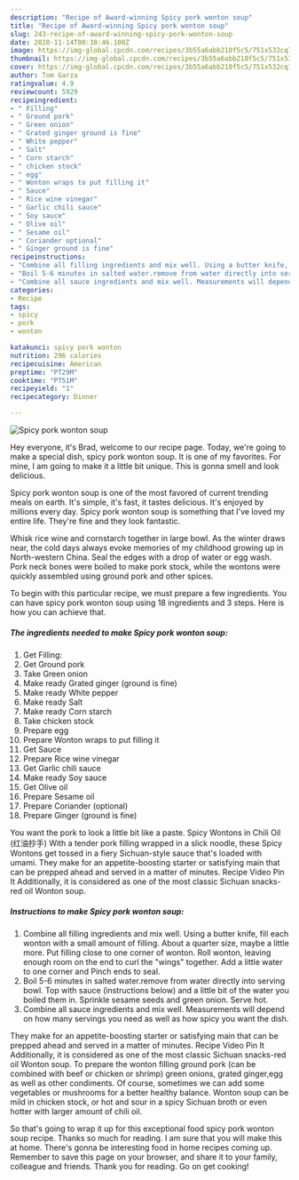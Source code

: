 ```yaml
---
description: "Recipe of Award-winning Spicy pork wonton soup"
title: "Recipe of Award-winning Spicy pork wonton soup"
slug: 243-recipe-of-award-winning-spicy-pork-wonton-soup
date: 2020-11-14T00:38:46.100Z
image: https://img-global.cpcdn.com/recipes/3b55a6abb210f5c5/751x532cq70/spicy-pork-wonton-soup-recipe-main-photo.jpg
thumbnail: https://img-global.cpcdn.com/recipes/3b55a6abb210f5c5/751x532cq70/spicy-pork-wonton-soup-recipe-main-photo.jpg
cover: https://img-global.cpcdn.com/recipes/3b55a6abb210f5c5/751x532cq70/spicy-pork-wonton-soup-recipe-main-photo.jpg
author: Tom Garza
ratingvalue: 4.9
reviewcount: 5929
recipeingredient:
- " Filling"
- " Ground pork"
- " Green onion"
- " Grated ginger ground is fine"
- " White pepper"
- " Salt"
- " Corn starch"
- " chicken stock"
- " egg"
- " Wonton wraps to put filling it"
- " Sauce"
- " Rice wine vinegar"
- " Garlic chili sauce"
- " Soy sauce"
- " Olive oil"
- " Sesame oil"
- " Coriander optional"
- " Ginger ground is fine"
recipeinstructions:
- "Combine all filling ingredients and mix well. Using a butter knife, fill each wonton with a small amount of filling. About a quarter size, maybe a little more. Put filling close to one corner of wonton. Roll wonton, leaving enough room on the end to curl the &#34;wings&#34; together. Add a little water to one corner and Pinch ends to seal."
- "Boil 5-6 minutes in salted water.remove from water directly into serving bowl. Top with sauce (instructions below) and a little bit of the water you boiled them in. Sprinkle sesame seeds and green onion. Serve hot."
- "Combine all sauce ingredients and mix well. Measurements will depend on how many servings you need as well as how spicy you want the dish."
categories:
- Recipe
tags:
- spicy
- pork
- wonton

katakunci: spicy pork wonton 
nutrition: 296 calories
recipecuisine: American
preptime: "PT29M"
cooktime: "PT51M"
recipeyield: "1"
recipecategory: Dinner

---
```



![Spicy pork wonton soup](https://img-global.cpcdn.com/recipes/3b55a6abb210f5c5/751x532cq70/spicy-pork-wonton-soup-recipe-main-photo.jpg)

Hey everyone, it's Brad, welcome to our recipe page. Today, we're going to make a special dish, spicy pork wonton soup. It is one of my favorites. For mine, I am going to make it a little bit unique. This is gonna smell and look delicious.

Spicy pork wonton soup is one of the most favored of current trending meals on earth. It's simple, it's fast, it tastes delicious. It's enjoyed by millions every day. Spicy pork wonton soup is something that I've loved my entire life. They're fine and they look fantastic.

Whisk rice wine and cornstarch together in large bowl. As the winter draws near, the cold days always evoke memories of my childhood growing up in North-western China. Seal the edges with a drop of water or egg wash. Pork neck bones were boiled to make pork stock, while the wontons were quickly assembled using ground pork and other spices.


To begin with this particular recipe, we must prepare a few ingredients. You can have spicy pork wonton soup using 18 ingredients and 3 steps. Here is how you can achieve that.

<!--inarticleads1-->

##### The ingredients needed to make Spicy pork wonton soup:

1. Get  Filling:
1. Get  Ground pork
1. Take  Green onion
1. Make ready  Grated ginger (ground is fine)
1. Make ready  White pepper
1. Make ready  Salt
1. Make ready  Corn starch
1. Take  chicken stock
1. Prepare  egg
1. Prepare  Wonton wraps to put filling it
1. Get  Sauce
1. Prepare  Rice wine vinegar
1. Get  Garlic chili sauce
1. Make ready  Soy sauce
1. Get  Olive oil
1. Prepare  Sesame oil
1. Prepare  Coriander (optional)
1. Prepare  Ginger (ground is fine)


You want the pork to look a little bit like a paste. Spicy Wontons in Chili Oil (红油抄手) With a tender pork filling wrapped in a slick noodle, these Spicy Wontons get tossed in a fiery Sichuan-style sauce that&#39;s loaded with umami. They make for an appetite-boosting starter or satisfying main that can be prepped ahead and served in a matter of minutes. Recipe Video Pin It Additionally, it is considered as one of the most classic Sichuan snacks-red oil Wonton soup. 

<!--inarticleads2-->

##### Instructions to make Spicy pork wonton soup:

1. Combine all filling ingredients and mix well. Using a butter knife, fill each wonton with a small amount of filling. About a quarter size, maybe a little more. Put filling close to one corner of wonton. Roll wonton, leaving enough room on the end to curl the &#34;wings&#34; together. Add a little water to one corner and Pinch ends to seal.
1. Boil 5-6 minutes in salted water.remove from water directly into serving bowl. Top with sauce (instructions below) and a little bit of the water you boiled them in. Sprinkle sesame seeds and green onion. Serve hot.
1. Combine all sauce ingredients and mix well. Measurements will depend on how many servings you need as well as how spicy you want the dish.


They make for an appetite-boosting starter or satisfying main that can be prepped ahead and served in a matter of minutes. Recipe Video Pin It Additionally, it is considered as one of the most classic Sichuan snacks-red oil Wonton soup. To prepare the wonton filling ground pork (can be combined with beef or chicken or shrimp) green onions, grated ginger,egg as well as other condiments. Of course, sometimes we can add some vegetables or mushrooms for a better healthy balance. Wonton soup can be mild in chicken stock, or hot and sour in a spicy Sichuan broth or even hotter with larger amount of chili oil. 

So that's going to wrap it up for this exceptional food spicy pork wonton soup recipe. Thanks so much for reading. I am sure that you will make this at home. There's gonna be interesting food in home recipes coming up. Remember to save this page on your browser, and share it to your family, colleague and friends. Thank you for reading. Go on get cooking!
